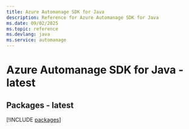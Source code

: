 ```yaml
---
title: Azure Automanage SDK for Java
description: Reference for Azure Automanage SDK for Java
ms.date: 09/02/2025
ms.topic: reference
ms.devlang: java
ms.service: automanage
---
```

# Azure Automanage SDK for Java - latest
## Packages - latest
[!INCLUDE [packages](automanage-index.md)]